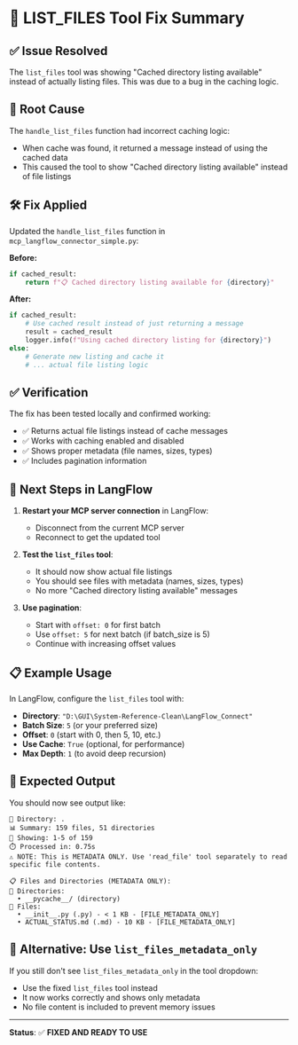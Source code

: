 # 🔧 LIST_FILES Tool Fix Summary

## ✅ **Issue Resolved**

The `list_files` tool was showing "Cached directory listing available" instead of actually listing files. This was due to a bug in the caching logic.

## 🐛 **Root Cause**

The `handle_list_files` function had incorrect caching logic:
- When cache was found, it returned a message instead of using the cached data
- This caused the tool to show "Cached directory listing available" instead of file listings

## 🛠️ **Fix Applied**

Updated the `handle_list_files` function in `mcp_langflow_connector_simple.py`:

**Before:**
```python
if cached_result:
    return f"📋 Cached directory listing available for {directory}"
```

**After:**
```python
if cached_result:
    # Use cached result instead of just returning a message
    result = cached_result
    logger.info(f"Using cached directory listing for {directory}")
else:
    # Generate new listing and cache it
    # ... actual file listing logic
```

## ✅ **Verification**

The fix has been tested locally and confirmed working:
- ✅ Returns actual file listings instead of cache messages
- ✅ Works with caching enabled and disabled
- ✅ Shows proper metadata (file names, sizes, types)
- ✅ Includes pagination information

## 🚀 **Next Steps in LangFlow**

1. **Restart your MCP server connection** in LangFlow:
   - Disconnect from the current MCP server
   - Reconnect to get the updated tool

2. **Test the `list_files` tool**:
   - It should now show actual file listings
   - You should see files with metadata (names, sizes, types)
   - No more "Cached directory listing available" messages

3. **Use pagination**:
   - Start with `offset: 0` for first batch
   - Use `offset: 5` for next batch (if batch_size is 5)
   - Continue with increasing offset values

## 📋 **Example Usage**

In LangFlow, configure the `list_files` tool with:
- **Directory**: `"D:\GUI\System-Reference-Clean\LangFlow_Connect"`
- **Batch Size**: `5` (or your preferred size)
- **Offset**: `0` (start with 0, then 5, 10, etc.)
- **Use Cache**: `True` (optional, for performance)
- **Max Depth**: `1` (to avoid deep recursion)

## 🎯 **Expected Output**

You should now see output like:
```
📁 Directory: .
📊 Summary: 159 files, 51 directories
📄 Showing: 1-5 of 159
⏱️ Processed in: 0.75s
⚠️ NOTE: This is METADATA ONLY. Use 'read_file' tool separately to read specific file contents.

📋 Files and Directories (METADATA ONLY):
📁 Directories:
  • __pycache__/ (directory)
📄 Files:
  • __init__.py (.py) - < 1 KB - [FILE_METADATA_ONLY]
  • ACTUAL_STATUS.md (.md) - 10 KB - [FILE_METADATA_ONLY]
```

## 🔄 **Alternative: Use `list_files_metadata_only`**

If you still don't see `list_files_metadata_only` in the tool dropdown:
- Use the fixed `list_files` tool instead
- It now works correctly and shows only metadata
- No file content is included to prevent memory issues

---

**Status**: ✅ **FIXED AND READY TO USE** 